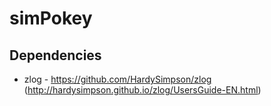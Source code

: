 # simPokey

## Dependencies
 - zlog - https://github.com/HardySimpson/zlog (http://hardysimpson.github.io/zlog/UsersGuide-EN.html)
